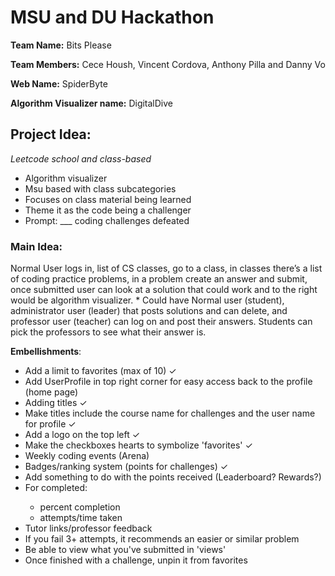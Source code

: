<h1> MSU and DU Hackathon </h1>

<strong>Team Name:</strong> Bits Please
<p>
<strong>Team Members:</strong> Cece Housh, Vincent Cordova, Anthony Pilla and Danny Vo
</p>
<p>
<strong>Web Name:</strong> SpiderByte
</p>
<p>
<strong>Algorithm Visualizer name:</strong> DigitalDive
</p>
<p>
<h2><strong>Project Idea:</strong></h2> </p>
<p>
<em> Leetcode school and class-based </em>
    <ul>     
    <li> Algorithm visualizer </li>
    <li> Msu based with class subcategories </li>
    <li> Focuses on class material being learned </li>
    <li> Theme it as the code being a challenger </li>
    <li> Prompt: ___ coding challenges defeated </li> 
    </ul>

</p>
<p>
<h3><strong>Main Idea:</strong></h3> Normal User logs in, list of CS classes, go to a class, in classes there’s a list of coding practice problems, in a problem create an answer and submit, once submitted user can look at a solution that could work and to the right would be algorithm visualizer. 
    * Could have Normal user (student), administrator user (leader) that posts solutions and can delete, and professor user (teacher) can log on and post their answers. Students can pick the professors to see what their answer is.
</p>
 
    
<strong>Embellishments</strong>: 
<ul>
    <li> Add a limit to favorites (max of 10) <span>&#10003;</span></li>
    <li> Add UserProfile in top right corner for easy access back to the profile (home page) </li>
    <li> Adding titles <span>&#10003;</span> </li>
    <li> Make titles include the course name for challenges and the user name for profile <span>&#10003;</span> </li>
    <li> Add a logo on the top left <span>&#10003;</span> </li>
    <li> Make the checkboxes hearts to symbolize 'favorites' <span>&#10003;</span> </li>
    <li> Weekly coding events (Arena) </li>
    <li> Badges/ranking system (points for challenges) <span>&#10003;</span> </li>
    <li> Add something to do with the points received (Leaderboard? Rewards?) </li>
    <li> For completed: </li>
    <ul>
        <li> percent completion </li>
        <li> attempts/time taken </li>
    </ul>
    <li> Tutor links/professor feedback </li>
    <li> If you fail 3+ attempts, it recommends an easier or similar problem </li>
    <li> Be able to view what you've submitted in 'views' </li>
    <li> Once finished with a challenge, unpin it from favorites </li>
</ul>
